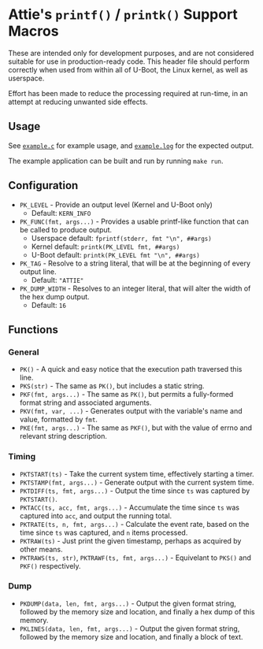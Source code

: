 # Attie's `printf()` / `printk()` Support Macros

These are intended only for development purposes, and are not considered suitable for use in production-ready code.
This header file should perform correctly when used from within all of U-Boot, the Linux kernel, as well as userspace.

Effort has been made to reduce the processing required at run-time, in an attempt at reducing unwanted side effects.

## Usage

See [`example.c`](./example.c) for example usage, and [`example.log`](./example.log) for the expected output.

The example application can be built and run by running `make run`.

## Configuration

- `PK_LEVEL` - Provide an output level (Kernel and U-Boot only)
  - Default: `KERN_INFO`
- `PK_FUNC(fmt, args...)` - Provides a usable printf-like function that can be called to produce output.
  - Userspace default: `fprintf(stderr, fmt "\n", ##args)`
  - Kernel default: `printk(PK_LEVEL fmt, ##args)`
  - U-Boot default: `printk(PK_LEVEL fmt "\n", ##args)`
- `PK_TAG` - Resolve to a string literal, that will be at the beginning of every output line.
  - Default: `"ATTIE"`
- `PK_DUMP_WIDTH` - Resolves to an integer literal, that will alter the width of the hex dump output.
  - Default: `16`

## Functions

### General

- `PK()` - A quick and easy notice that the execution path traversed this line.
- `PKS(str)` - The same as `PK()`, but includes a static string.
- `PKF(fmt, args...)` - The same as `PK()`, but permits a fully-formed format string and associated arguments.
- `PKV(fmt, var, ...)` - Generates output with the variable's name and value, formatted by `fmt`.
- `PKE(fmt, args...)` - The same as `PKF()`, but with the value of errno and relevant string description.

### Timing

- `PKTSTART(ts)` - Take the current system time, effectively starting a timer.
- `PKTSTAMP(fmt, args...)` - Generate output with the current system time.
- `PKTDIFF(ts, fmt, args...)` - Output the time since `ts` was captured by `PKTSTART()`.
- `PKTACC(ts, acc, fmt, args...)` - Accumulate the time since `ts` was captured into `acc`, and output the running total.
- `PKTRATE(ts, n, fmt, args...)` - Calculate the event rate, based on the time since `ts` was captured, and `n` items processed.
- `PKTRAW(ts)` - Just print the given timestamp, perhaps as acquired by other means.
- `PKTRAWS(ts, str)`, `PKTRAWF(ts, fmt, args...)` - Equivelant to `PKS()` and `PKF()` respectively.

### Dump

- `PKDUMP(data, len, fmt, args...)` - Output the given format string, followed by the memory size and location, and finally a hex dump of this memory.
- `PKLINES(data, len, fmt, args...)` - Output the given format string, followed by the memory size and location, and finally a block of text.
